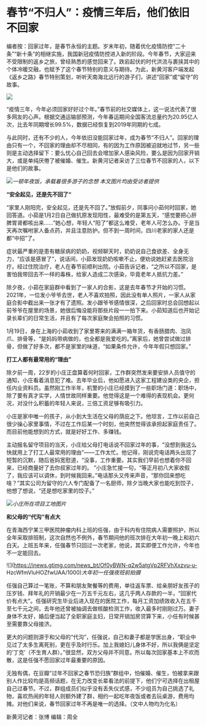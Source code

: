 # 春节“不归人”：疫情三年后，他们依旧不回家

编者按：回家过年，是春节永恒的主题。岁末年初，随着优化疫情防控“二十条”“新十条”的相继实施，我国新冠疫情防控进入新的阶段。今年春节，大家迎来不受限制的返乡之旅，曾经熟悉的感觉回来了。跌宕起伏的时代洪流与裹挟其中的个体冷暖交融，也赋予了这个春节特别的意义与期待。为此，新黄河客户端发起《返乡之路》春节特别策划，听听天南海北远行的游子们，讲述“回家”或“留守”的故事。

![](https://inews.gtimg.com/news_bt/OhQsI_cv4ApTgDCJJ1ADYz4w_S8f_2WgiYRdxib3X9uZkAA/1000)

“疫情三年，今年必须回家好好过个年。”春节前的社交媒体上，这一说法代表了很多网友的心声。根据交通运输部预测，今年春运期间全国客流总量约为20.95亿人次，比去年同期增长99.5%，数据已经恢复到2019年同期的七成。

与此同时，还有不少的人，今年依旧没能回家过年，成为春节“不归人”。回家的理由只有一个，不回家的理由却不尽相同，有的因为工作原因被迫就地过节，另一些则是主动选择留下：要么忧心自己回去会增加家人感染风险，要么是因为回家开销大，或是单纯厌倦了被催婚、催生。新黄河记者采访了三位春节不回家的人，以下是他们的故事。

![](https://inews.gtimg.com/news_bt/OZ8D0FSMLUeIvU3xfyFYPUeHONgwgYfJTQN04PXQHEFKMAA/1000)_一顿年夜饭，承载着很多游子的念想
本文图片均由受访者提供_

**“安全起见，还是先不回了“**

“家里人刚阳完，安全起见，还是先不回了。”放假前夕，同事问小茹何时回家，她回答道。小茹是1月2日自己做抗原发现阳性，最难受的是第五天，“感觉要把心肝脾胃肾都咳出来……”她心想，年轻人“阳了”都这么难受，老年人可怎么办。于是当天再次嘱咐家人备点药，并且注意防护。但不到一周时间，四川老家的家人还是都“中招”了。

症状最严重的是患有糖尿病的奶奶，视频聊天时，奶奶说自己食欲差、全身无力，“应该是感冒了”，说话间，小茹发现奶奶咳嗽不止，便劝说她赶紧去医院治疗。经过住院治疗，老人在春节前顺利出院。小茹告诉记者，“之所以不回家，是害怕我带回去不一样的毒株，给家人造成二次感染，毕竟老年人抵抗力差。”

除夕夜，小茹在家庭群中看到了一家人的合影，这是去年春节才开始的习惯。2021年，一位发小爷爷去世，老人不喜欢拍照，因此没有单人照片，一家人从家庭合影中截出来一张才有了遗照。发小跟爷爷感情很深，之后回家时总会回想起以前爷爷在屋里的场景，她很后悔没能将那些片段一一拍下来。小茹知道后也开始记录长辈们的日常生活，并且有了每次家庭聚会拍照的习惯。

1月19日，身在上海的小茹收到了家里寄来的满满一箱年货，有香肠腊肉、泡凤爪、排骨等，“是妈妈带病做的，也全都是我爱吃的。”离家后，她曾尝试做过排骨，但做了好多次，都不是家里的味道，“如果条件允许，今年年假只想回家。”

**打工人都有最常用的“理由”**

除夕前一周，22岁的小庄正盘算着何时回家，工作群突然发来要安排人员值守的通知，小庄看着消息犯了难。去年毕业后，他如愿进入这家工程建设类的央企，担任内业资料员。虽然刚工作半年，机警的小庄已经摸到了一些职场门道：职场中，除了要有真才实学，人情世故同样重要。他觉得这是一个难得的表现机会。更何况，对没什么积蓄的年轻人来说，三倍工资足够有吸引力。

小庄是家中唯一的孩子，从小到大生活在父母的荫庇之下。他坦言，工作以前自己很少操心家里事情，不过在工作后某一个时刻，他突然觉得该承担起家庭责任了。而目前他能想到的方式，就是好好工作、多赚钱。

主动报名留守项目的当天，小庄给父母打电话说不回家过年的事，“没想到我这么快就用上了打工人最常用的理由”——工作太忙。他记得，刚说完电话两头出现了短暂的沉默，随后爸妈宽慰道，“没事，工作重要。其实我们早前也想着你不回来，已经商量好了去你叔家过年的。
”小庄急忙接一句，“等正月初八大家收假了，我应该可以调休，到时候我回来。”电话那头又传来声音，“那你回来想吃啥？”其实公司为留守的六人专门配备了一名厨师，除夕当晚大家也能吃到饺子，他想了想说，“还是想吃家里的饺子。”

![](https://inews.gtimg.com/news_bt/ORL1bQy8UjYwLqnNlhodcFjEyP2Wg6Vrjnz0Zhgg_EZlcAA/1000)_小庄所在项目工地图片_

**和父母的“代沟”有点大**

在青海西宁某三甲医院肿瘤内科上班的任强，由于科内有住院病人需要照护，所以全年采取排班制，这次自然也不例外，春节期间他的班次排在大年初一晚上和初六白天。上班五年来，任强春节只回过一次老家，他说，其实即便工作允许，今年也不一定能回去。

![](https://inews.gtimg.com/news_bt/Of0yBWN-q2w5atgVp2RFVhXxzvu-u-
HzcWfmVluHOZfwUAA/1000)_大年初一任强夜班前拍摄_

任强自己算过一笔账，不算和朋友聚餐等的费用，单往返车票、给亲朋好友孩子的压岁钱、拜年礼的开销最少在一万五千元左右，这几乎两人存款的一半，“回家代价有点大”。任强研究生毕业后进入现在的医院工作，每月工资加绩效收入在五千至七千元之间，去年他还曾被抽调去做核酸检测工作，收入最多时刚刚过万。妻子身体不太好，婚后便当起了全职家庭主妇，日常开销加房贷算下来，小任有时候甚至需要靠父母接济。

更大的问题则源于和父母的“代沟”，任强说，自己和妻子都是学医出身，“职业中见过了太多生离死别，更在乎及时行乐。加上我媳妇儿身体不好，所以我俩是坚定的‘丁克’（不生育人群）。”很显然，双方父母并不同意。所以每次回家基本上不欢而散，这是任强不愿回家过年最重要的原因。

无独有偶，在豆瓣“过年不回家之春节恐归族”群组中，怕催婚、催生，怕被拿来跟别人作比较均是高频话题，在无力改变长辈看法的前提下，他们宁可选择在出租屋自己过春节。不过，群组成员们似乎没有丢失仪式感，不少组员为自己挑选了礼物，喜欢热闹的年轻人则额外建了群，相约一起吃年夜饭或者去玩桌游，费用均摊。对他们来说，春节回家过年不再是唯一的选择。（文中人物均为化名）

新黄河记者：张博 编辑：周全

